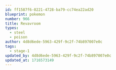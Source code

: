 ```yaml
---
id: ff1587f6-0221-4728-ba79-cc74ea22ad20
blueprint: pokemon
number: 966
title: Revavroom
types:
  - steel
  - poison
author: 4d8d6ede-5963-429f-9c2f-74b897007e0c
tags:
  - stage-1
updated_by: 4d8d6ede-5963-429f-9c2f-74b897007e0c
updated_at: 1716573149
---
```


